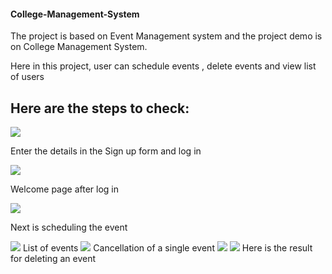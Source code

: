 

<h4> College-Management-System </h4> 

The project is based on Event Management system and the project demo is on College Management System.

Here in this project, user can schedule events , delete events and view list of users 


<h2>Here are the steps to check: </h2>



<img src="EventManagementSystem/Images/Registeration form.png">

Enter the details in the Sign up form and log in



<img src="EventManagementSystem/Images/After log in.png">

Welcome page after log in


<img src="EventManagementSystem/Images/Event Scheduling.png">

Next is scheduling the event


<img src=" EventManagementSystem/Images/Schedule meeting output.png">
List of events 


<img src="EventManagementSystem/Images/Cancelling event.png ">
Cancellation of a single event


<img src="EventManagementSystem/Images/Succesfully deleted output.png">

<img src="EventManagementSystem/Images/After deleting .png">
Here is the result for deleting an event 


